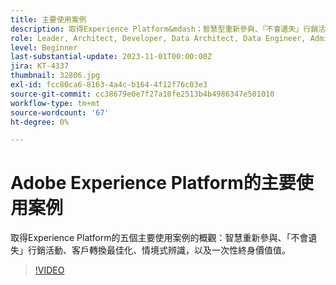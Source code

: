 ```yaml
---
title: 主要使用案例
description: 取得Experience Platform&mdash；智慧型重新參與、「不會遺失」行銷活動、客戶轉換最佳化、情境式識別和一次性存留期值等五個主要使用案例的概觀。
role: Leader, Architect, Developer, Data Architect, Data Engineer, Admin, User
level: Beginner
last-substantial-update: 2023-11-01T00:00:00Z
jira: KT-4337
thumbnail: 32806.jpg
exl-id: fcc80ca6-8163-4a4c-b164-4f12f76c03e3
source-git-commit: cc38679e0e7f27a10fe2513b4b4986347e501010
workflow-type: tm+mt
source-wordcount: '67'
ht-degree: 0%

---
```


# Adobe Experience Platform的主要使用案例

取得Experience Platform的五個主要使用案例的概觀：智慧重新參與、「不會遺失」行銷活動、客戶轉換最佳化、情境式辨識，以及一次性終身價值值。

>[!VIDEO](https://video.tv.adobe.com/v/32806?learn=on)

